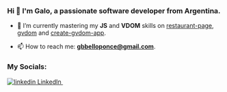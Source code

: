 ### Hi 👋 I'm Galo, a passionate software developer from Argentina.

- 🌱 I’m currently mastering my **JS** and **VDOM** skills on [restaurant-page](https://github.com/galobponce/restaurant-page), [gvdom](https://github.com/galobponce/gvdom) and [create-gvdom-app](https://github.com/galobponce/create-gvdom-app).

- 📫 How to reach me: **gbbelloponce@gmail.com**.

<h3 align="left">My Socials:</h3>
<p align="left">
  <a href="https://www.linkedin.com/in/galo-benjamin-bello-ponce-1957a620b/" target="blank">
    <img src="https://i.stack.imgur.com/gVE0j.png" alt="linkedin"> LinkedIn
  </a>
  &nbsp;
</p>
